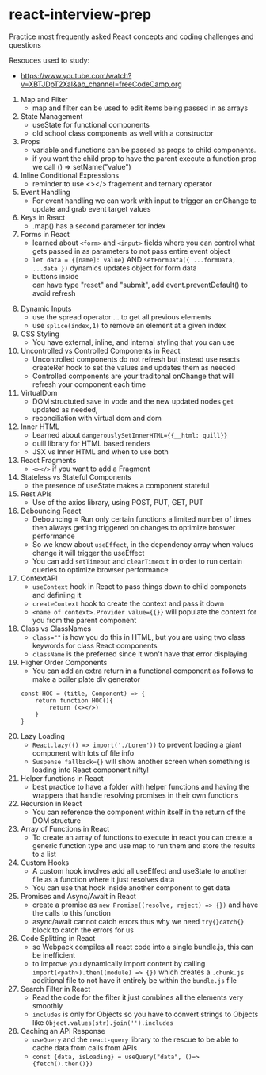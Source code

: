 # react-interview-prep

Practice most frequently asked React concepts and coding challenges and questions

Resouces used to study:
- https://www.youtube.com/watch?v=XBTJDpT2XaI&ab_channel=freeCodeCamp.org

1. Map and Filter
    - map and filter can be used to edit items being passed in as arrays
2. State Management 
    - useState for functional components
    - old school class components as well with a constructor
3. Props
    - variable and functions can be passed as props to child components.
    - if you want the child prop to have the parent execute a function prop we call () => setName("value")
4. Inline Conditional Expressions
    - reminder to use <></> fragement and ternary operator
5. Event Handling
    - For event handling we can work with input to trigger an onChange to update and grab event target values
6. Keys in React
    - .map() has a second parameter for index
7. Forms in React
    - learned about `<form>` and `<input>` fields where you can control what gets passed in as parameters to not pass entire event object
    - `let data = {[name]: value}` AND `setFormData({ ...formData, ...data })` dynamics updates object for form data
    - buttons inside <form> can have type "reset" and "submit", add event.preventDefault() to avoid refresh
8. Dynamic Inputs
    - use the spread operator ... to get all previous elements
    - use `splice(index,1)` to remove an element at a given index
9. CSS Styling
    - You have external, inline, and internal styling that you can use
10. Uncontrolled vs Controlled Components in React
    - Uncontrolled components do not refresh but instead use reacts createRef hook to set the values and updates them as needed
    - Controlled components are your traditonal onChange that will refresh your component each time
11. VirtualDom
    - DOM structuted save in vode and the new updated nodes get updated as needed, 
    - reconciliation with virtual dom and dom
12. Inner HTML
    - Learned about `dangerouslySetInnerHTML={{__html: quill}}`
    - quill library for HTML based renders
    - JSX vs Inner HTML and when to use both
13. React Fragments
    - `<></>` if you want to add a Fragment
14. Stateless vs Stateful Components
    - the presence of useState makes a component stateful
15. Rest APIs
    - Use of the axios library, using POST, PUT, GET, PUT
16. Debouncing React
    - Debouncing = Run only certain functions a limited number of times then always getting triggered on changes to optimize broswer performance 
    - So we know about `useEffect`, in the dependency array when values change it will trigger the useEffect
    - You can add `setTimeout` and `clearTimeout` in order to run certain queries to optimize browser performance
17. ContextAPI 
    - `useContext` hook in React to pass things down to child componets and definiing it
    - `createContext` hook to create the context and pass it down
    - `<name of context>.Provider value={{}}` will populate the context for you from the parent component
18. Class vs ClassNames
    - `class=""` is how you do this in HTML, but you are using two class keywords for class React components
    - `className` is the preferred since it won't have that error displaying
19. Higher Order Components
    - You can add an extra return in a functional component as follows to make a boiler plate div generator
    ```
    const HOC = (title, Component) => {
        return function HOC(){
            return (<></>)
        }
    }
    ```
20. Lazy Loading
    - `React.lazy(() => import('./Lorem'))` to prevent loading a giant component with lots of file info
    - `Suspense fallback={}` will show another screen when something is loading into React component nifty!
21. Helper functions in React
    - best practice to have a folder with helper functions and having the wrappers that handle resolving promises in their own functions
22. Recursion in React
    - You can reference the component within itself in the return of the DOM structure
23. Array of Functions in React
    - To create an array of functions to execute in react you can create a generic function type and use map to run them and store the results to a list
24. Custom Hooks
    - A custom hook involves add all useEffect and useState to another file as a function where it just resolves data
    - You can use that hook inside another component to get data
25. Promises and Async/Await in React
    - create a promise as `new Promise((resolve, reject) => {})` and have the calls to this function
    - async/await cannot catch errors thus why we need `try{}catch{}` block to catch the errors for us
26. Code Splitting in React
    - so Webpack compiles all react code into a single bundle.js, this can be inefficient
    - to improve you dynamically import content by calling `import(<path>).then((module) => {})` which creates a `.chunk.js` additional file to not have it entirely be within the `bundle.js` file
27. Search Filter in React
    - Read the code for the filter it just combines all the elements very smoothly
    - `includes` is only for Objects so you have to convert strings to Objects like `Object.values(str).join('').includes`
28. Caching an API Response
    - `useQuery` and the `react-query` library to the rescue to be able to cache data from calls from APIs
    - `const {data, isLoading} = useQuery("data", ()=>{fetch().then()})`
